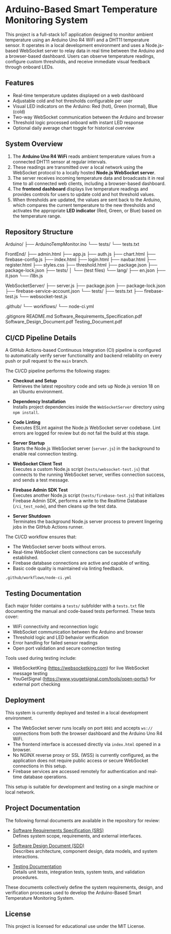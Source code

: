 # Arduino-Based Smart Temperature Monitoring System

This project is a full-stack IoT application designed to monitor ambient temperature using an Arduino Uno R4 WiFi and a DHT11 temperature sensor. It operates in a local development environment and uses a Node.js-based WebSocket server to relay data in real time between the Arduino and a browser-based dashboard. Users can observe temperature readings, configure custom thresholds, and receive immediate visual feedback through onboard LEDs.

## Features

- Real-time temperature updates displayed on a web dashboard
- Adjustable cold and hot thresholds configurable per user
- Visual LED indicators on the Arduino: Red (hot), Green (normal), Blue (cold)
- Two-way WebSocket communication between the Arduino and browser
- Threshold logic processed onboard with instant LED response
- Optional daily average chart toggle for historical overview


## System Overview

1. The **Arduino Uno R4 WiFi** reads ambient temperature values from a connected DHT11 sensor at regular intervals.
2. These readings are transmitted over a local network using the WebSocket protocol to a locally hosted **Node.js WebSocket server**.
3. The server receives incoming temperature data and broadcasts it in real time to all connected web clients, including a browser-based dashboard.
4. The **frontend dashboard** displays live temperature readings and provides controls for users to update cold and hot threshold values.
5. When thresholds are updated, the values are sent back to the Arduino, which compares the current temperature to the new thresholds and activates the appropriate **LED indicator** (Red, Green, or Blue) based on the temperature range.


## Repository Structure

Arduino/
  ├── ArduinoTempMonitor.ino
  └── tests/
      └── tests.txt

FrontEnd/
  ├── admin.html
  ├── app.js
  ├── auth.js
  ├── chart.html
  ├── firebase-config.js
  ├── index.html
  ├── login.html
  ├── navbar.html
  ├── register.html
  ├── styles.css
  ├── threshold.html
  ├── package.json
  ├── package-lock.json
  ├── tests/
  │   └── (test files)
  └── lang/
      ├── en.json
      ├── it.json
      └── i18n.js

WebSocketServer/
  ├── server.js
  ├── package.json
  ├── package-lock.json
  ├── firebase-service-account.json
  └── tests/
      ├── tests.txt
      ├── firebase-test.js
      └── websocket-test.js

.github/
  └── workflows/
      └── node-ci.yml

.gitignore
README.md
Software_Requirements_Specification.pdf
Software_Design_Document.pdf
Testing_Document.pdf



## CI/CD Pipeline Details

A GitHub Actions-based Continuous Integration (CI) pipeline is configured to automatically verify server functionality and backend reliability on every push or pull request to the `main` branch.

The CI/CD pipeline performs the following stages:

- **Checkout and Setup**  
  Retrieves the latest repository code and sets up Node.js version 18 on an Ubuntu environment.

- **Dependency Installation**  
  Installs project dependencies inside the `WebSocketServer` directory using `npm install`.

- **Code Linting**  
  Executes ESLint against the Node.js WebSocket server codebase. Lint errors are logged for review but do not fail the build at this stage.

- **Server Startup**  
  Starts the Node.js WebSocket server (`server.js`) in the background to enable real connection testing.

- **WebSocket Client Test**  
  Executes a custom Node.js script (`tests/websocket-test.js`) that connects to the running WebSocket server, verifies connection success, and sends a test message.

- **Firebase Admin SDK Test**  
  Executes another Node.js script (`tests/firebase-test.js`) that initializes Firebase Admin SDK, performs a write to the Realtime Database (`/ci_test_node`), and then cleans up the test data.

- **Server Shutdown**  
  Terminates the background Node.js server process to prevent lingering jobs in the GitHub Actions runner.

The CI/CD workflow ensures that:
- The WebSocket server boots without errors.
- Real-time WebSocket client connections can be successfully established.
- Firebase database connections are active and capable of writing.
- Basic code quality is maintained via linting feedback.
```
.github/workflows/node-ci.yml
```

## Testing Documentation

Each major folder contains a `tests/` subfolder with a `tests.txt` file documenting the manual and code-based tests performed. These tests cover:
- WiFi connectivity and reconnection logic
- WebSocket communication between the Arduino and browser
- Threshold logic and LED behavior verification
- Error handling for failed sensor readings
- Open port validation and secure connection testing

Tools used during testing include:
- WebSocketKing (https://websocketking.com) for live WebSocket message testing
- YouGetSignal (https://www.yougetsignal.com/tools/open-ports/) for external port checking

## Deployment

This system is currently deployed and tested in a local development environment.

- The WebSocket server runs locally on port `8081` and accepts `ws://` connections from both the browser dashboard and the Arduino Uno R4 WiFi.
- The frontend interface is accessed directly via `index.html` opened in a browser.
- No NGINX reverse proxy or SSL (WSS) is currently configured, as the application does not require public access or secure WebSocket connections in this setup.
- Firebase services are accessed remotely for authentication and real-time database operations.

This setup is suitable for development and testing on a single machine or local network.

## Project Documentation

The following formal documents are available in the repository for review:

- [Software Requirements Specification (SRS)](./Software_Requirements_Specification_Documentation.pdf)  
  Defines system scope, requirements, and external interfaces.
  
- [Software Design Document (SDD)](./Software_Design_Document.pdf)  
  Describes architecture, component design, data models, and system interactions.
  
- [Testing Documentation](./Testing_Documentation.pdf)  
  Details unit tests, integration tests, system tests, and validation procedures.

These documents collectively define the system requirements, design, and verification processes used to develop the Arduino-Based Smart Temperature Monitoring System.


## License

This project is licensed for educational use under the MIT License.
